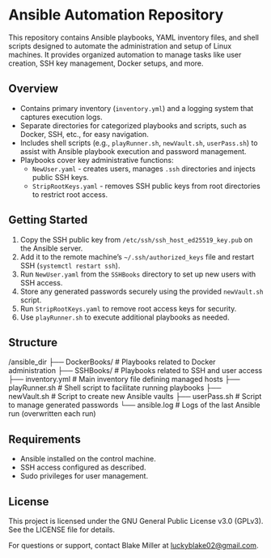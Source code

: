 # Ansible Automation Repository

This repository contains Ansible playbooks, YAML inventory files, and shell scripts designed to automate the administration and setup of Linux machines. It provides organized automation to manage tasks like user creation, SSH key management, Docker setups, and more.

## Overview

- Contains primary inventory (`inventory.yml`) and a logging system that captures execution logs.
- Separate directories for categorized playbooks and scripts, such as Docker, SSH, etc., for easy navigation.
- Includes shell scripts (e.g., `playRunner.sh`, `newVault.sh`, `userPass.sh`) to assist with Ansible playbook execution and password management.
- Playbooks cover key administrative functions:
  - `NewUser.yaml` - creates users, manages `.ssh` directories and injects public SSH keys.
  - `StripRootKeys.yaml` - removes SSH public keys from root directories to restrict root access.

## Getting Started

1. Copy the SSH public key from `/etc/ssh/ssh_host_ed25519_key.pub` on the Ansible server.
2. Add it to the remote machine’s `~/.ssh/authorized_keys` file and restart SSH (`systemctl restart ssh`).
3. Run `NewUser.yaml` from the `SSHBooks` directory to set up new users with SSH access.
4. Store any generated passwords securely using the provided `newVault.sh` script.
5. Run `StripRootKeys.yaml` to remove root access keys for security.
6. Use `playRunner.sh` to execute additional playbooks as needed.

## Structure

/ansible_dir
├── DockerBooks/         # Playbooks related to Docker administration
├── SSHBooks/            # Playbooks related to SSH and user access
├── inventory.yml        # Main inventory file defining managed hosts
├── playRunner.sh        # Shell script to facilitate running playbooks
├── newVault.sh          # Script to create new Ansible vaults
├── userPass.sh          # Script to manage generated passwords
└── ansible.log          # Logs of the last Ansible run (overwritten each run)

## Requirements

- Ansible installed on the control machine.
- SSH access configured as described.
- Sudo privileges for user management.

## License

This project is licensed under the GNU General Public License v3.0 (GPLv3). See the LICENSE file for details.


For questions or support, contact Blake Miller at luckyblake02@gmail.com.
